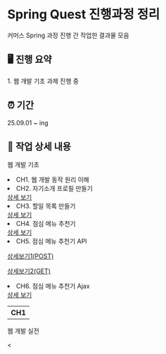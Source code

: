

<h1>Spring Quest 진행과정 정리</h1>

<p>커머스 Spring 과정 진행 간 작업한 결과물 모음</p>

<h2>🖥️ 진행 요약</h2>

<p>1. 웹 개발 기초 과제 진행 중</p>

<h2>⏰ 기간 </h2>

<p>25.09.01 ~ ing</p>

<h2>📗 작업 상세 내용 </h2>

<p>웹 개발 기초</p>
  <table>
    <th>CH1</th>
    <li>CH1. 웹 개발 동작 원리 이해</li>
      <a href =""></a>
    <li>CH2. 자기소개 프로필 만들기</li>
      <a href = "https://github.com/sjww0604/Spring-Quest/blob/main/realmyprofile.html">상세 보기</a>  
    <li>CH3. 할일 목록 만들기</li>
      <a href ="https://github.com/sjww0604/Spring-Quest/blob/main/ToDoList.html">상세 보기</a>
    <li>CH4. 점심 메뉴 추천기</li>
      <a href ="https://github.com/sjww0604/Spring-Quest/blob/main/lunchmenurecommend.html">상세 보기</a>
    <li>CH5. 점심 메뉴 추천기 API</li>
      <div class="list">
      <p><a href ="https://github.com/sjww0604/Spring-Quest/blob/main/LunchApipost.json">상세보기1(POST)</a></p>
      <p><a href ="https://github.com/sjww0604/Spring-Quest/blob/main/responseList.json">상세보기2(GET)</a></p>
      </div>  
    <li>CH6. 점심 메뉴 추천기 Ajax</li>
      <a href ="https://github.com/sjww0604/Spring-Quest/tree/main/LunchAJAX">상세 보기</a>
  </table>  
<p>웹 개발 실전</p>
  <tr>
    <
  </tr>
